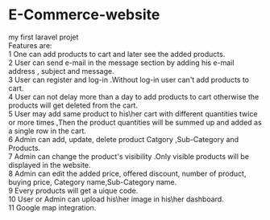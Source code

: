 # E-Commerce-website
my first laravel projet <br>
Features are: <br>
1 One can add products to cart and later see the added products. <br>
2 User can send e-mail in the message section by adding his e-mail address , subject and message. <br>
3 User can register and log-in .Without log-in user can't add products to cart. <br>
4 User can not delay more than a day to add products to cart otherwise the products will get deleted from the cart. <br>
5 User may add same product to his\her cart with different quantities twice or more times ,Then the product quantities will be
summed up and added as a single row in the cart. <br>
6 Admin can add, update, delete product Catgory ,Sub-Category and Products. <br>
7 Admin can change the product's visibility .Only visible products will be displayed in the website. <br>
8 Admin can edit the added price, offered discount, number of product, buying price, Category name,Sub-Category name. <br>
9 Every products will get a uique code. <br> 
10 User or Admin can upload his\her image in his\her dashboard.<br>
11 Google map integration.

